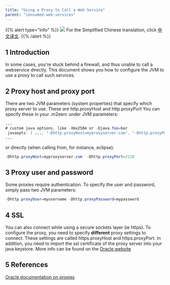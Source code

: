 ```yaml
---
title: "Using a Proxy to Call a Web Service"
parent: "consumed-web-services"
---
```


{{% alert type="info" %}}
<img src="attachments/chinese-translation/china.png" style="display: inline-block; margin: 0" /> For the Simplified Chinese translation, click [中文译文](https://cdn.mendix.tencent-cloud.com/documentation/refguide8/using-a-proxy-to-call-a-webservice.pdf).
{{% /alert %}}

## 1 Introduction

In some cases, you're stuck behind a firewall, and thus unable to call a webservice directly. This document shows you how to configure the JVM to use a proxy to call such services.

## 2 Proxy host and proxy port

There are two JVM parameters (system properties) that specify which proxy server to use. These are http.proxyHost and http.proxyPort You can specify these in your .m2eerc under JVM parameters:

```java
...
# custom java options, like -Xmx256m or -Djava.foo=bar
 javaopts: [ ..., "-Dhttp.proxyHost=myproxyserver.com", "-Dhttp.proxyPort=3128"]
...

```

or directly (when calling from, for instance, eclipse):

```java
-Dhttp.proxyHost=myproxyserver.com  -Dhttp.proxyPort=3128

```

## 3 Proxy user and password

Some proxies require authentication. To specify the user and password, simply pass two JVM parameters:

```java
-Dhttp.proxyUser=myusername -Dhttp.proxyPassword=mypassword
```

## 4 SSL

You can also connect while using a secure sockets layer (ie https). To configure the proxy, you need to specify **different** proxy settings to connect. These settings are called https.proxyHost and https.proxyPort. In addition, you need to import the ssl certificate of the proxy server into your java keystore. More info can be found on the [Oracle website](http://download.oracle.com/javaee/1.4/tutorial/doc/Security6.html)

## 5 References

[Oracle documentation on proxies](http://download.oracle.com/javase/6/docs/technotes/guides/net/proxies.html)
